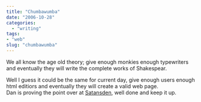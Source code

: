 ```yaml
---
title: "Chumbawumba"
date: "2006-10-28"
categories: 
  - "writing"
tags:
- "web"
slug: "chumbawumba"
---
```


We all know the age old theory; give enough monkies enough typewriters and eventually they will write the complete works of Shakespear.

Well I guess it could be the same for current day, give enough users enough html editiors and eventually they will create a valid web page.  
Dan is proving the point over at [Satansden][1], well done and keep it up.

[1]:	https://www.satansden.co.uk